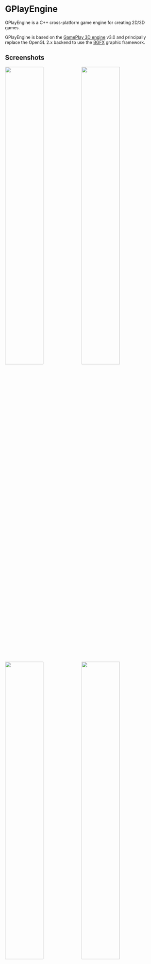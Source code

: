 # GPlayEngine
GPlayEngine is a C++ cross-platform game engine for creating 2D/3D games.

GPlayEngine is based on the [GamePlay 3D engine](http://www.gameplay3d.io/) v3.0 and principally replace the OpenGL 2.x backend to use the [BGFX](https://github.com/bkaradzic/bgfx) graphic framework.


## Screenshots
<img src="https://i.imgur.com/u3arwg3.png" width="50%" height="%"><img src="https://i.imgur.com/IZKGhDb.jpg" width="50%" height="%">
<img src="https://i.imgur.com/0ei9Y28.png" width="50%" height="%"><img src="https://i.imgur.com/mXvz27x.jpg" width="50%" height="%">
<img src="https://i.imgur.com/nRpTNIm.jpg" width="50%" height="%"><img src="https://i.imgur.com/SDIgTkt.png" width="50%" height="%">
<img src="https://i.imgur.com/4uplO1O.png" width="75%" height="%"><img src="https://i.imgur.com/KyRqyIP.png" width="25%" height="%">
<img src="https://i.imgur.com/Vyl2Pxc.png" width="50%" height="%">

## Current status
- cmake is used as main build system (qtcreator is also up-to-date)
- bgfx integration is completed and replace opengl.
- bgfx is currently forced to use the opengl driver because engine still use some old glsl shaders. A pass on shaders is planned to use the bgfx shader syntax to be fully compatible with others bgfx backends.
- Engine now use SDL2 by default to manage windows and inputs. Gamepad are not yet implanted.
- Lua is temporarily disabled to speed up the compilation during core dev phase.
- All previous samples and demo are now working with the new renderer.
- A new sample "sample-graphics" is used to test bgfx conversion and new features.
- Only tested on Linux, Windows and Emscripten for now.


## Install submodules dependencies

Some thirdparty libraries are registered as submodules, you need to install them before building engine.
```
git submodule init
git submodule update
```

## Building
See [wiki - compiling framework](https://github.com/fredakilla/GPlayEngine/wiki/Compiling-framework) for build instructions.


## Features
- BGFX based rendering system.
- Scene graph system with support for lights, cameras, audio, physics, and drawables.
- Declarative scene, animation, particles and material bindings.
- Material system with built-in shader library (forward rendering).
- Post-processing.
- Physics using Bullet.
- Particle effects with built-in particle system or SPARK engine system.
- Height map based terrains with multiple surface layers and LOD.
- Easy-to-use sprite, tileset and text rendering.
- Declarative UI system supporing 2D/3D theme-able user interfaces.
- Nice, customizable and complete built-in 2D GUI, with buttons, lists, edit boxes, layout...
- ImGui GUI support.
- In-game editor using imgui (WIP)
- File watcher system for hot reloading (shaders, scripts...)
- Fully extensible animation system with skeletal character animation.
- Complete 3D audio system with WAV and OGG support.
- AI agent, state machine and messaging.
- Event messaging system.
- Full vector math library with 2D/3D math and visibility culling.
- Mouse, keyboard, touch, gestures and gamepad support.
- Lua script bindings and user binding generator tool.
- Binary encoding tool for creating optimized asset bundles for TTF fonts and 3D FBX assets.
- Documented using doxygen.
- Image supported format (DDS, KTX, PVR, JPG, PNG, TGA, BMP, PSD, GIF, HDR, PIC)
- 3D model supported format (FBX)

## License

Open-source under Apache 2.0 license.

